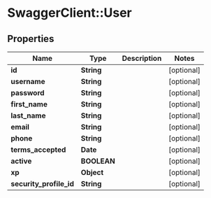 # SwaggerClient::User

## Properties
Name | Type | Description | Notes
------------ | ------------- | ------------- | -------------
**id** | **String** |  | [optional] 
**username** | **String** |  | [optional] 
**password** | **String** |  | [optional] 
**first_name** | **String** |  | [optional] 
**last_name** | **String** |  | [optional] 
**email** | **String** |  | [optional] 
**phone** | **String** |  | [optional] 
**terms_accepted** | **Date** |  | [optional] 
**active** | **BOOLEAN** |  | [optional] 
**xp** | **Object** |  | [optional] 
**security_profile_id** | **String** |  | [optional] 


